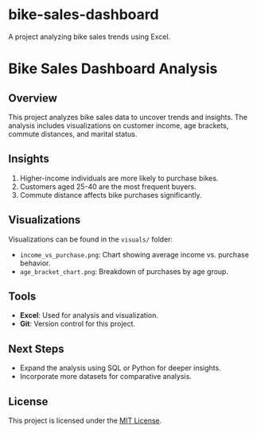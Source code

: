 # bike-sales-dashboard
A project analyzing bike sales trends using Excel.

# Bike Sales Dashboard Analysis

## Overview
This project analyzes bike sales data to uncover trends and insights. The analysis includes visualizations on customer income, age brackets, commute distances, and marital status.


## Insights
1. Higher-income individuals are more likely to purchase bikes.
2. Customers aged 25-40 are the most frequent buyers.
3. Commute distance affects bike purchases significantly.

## Visualizations
Visualizations can be found in the `visuals/` folder:
- `income_vs_purchase.png`: Chart showing average income vs. purchase behavior.
- `age_bracket_chart.png`: Breakdown of purchases by age group.

## Tools
- **Excel**: Used for analysis and visualization.
- **Git**: Version control for this project.

## Next Steps
- Expand the analysis using SQL or Python for deeper insights.
- Incorporate more datasets for comparative analysis.

## License
This project is licensed under the [MIT License](LICENSE).


